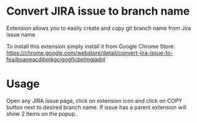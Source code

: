 # Convert JIRA issue to branch name
Extension allows you to easily create and copy git branch name from Jira issue name

To install this extension simply install it from Google Chrome Store: https://chrome.google.com/webstore/detail/convert-jira-issue-to-fea/boaoeacdjbpjkgcigogfjcbplmgjadnl
 
# Usage
Open any JIRA issue page, click on extension icon and click on COPY button next to desired branch name.
If issue has a parent extension will show 2 items on the popup.
